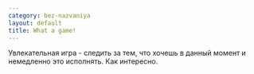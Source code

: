 ```yaml
--- 
category: bez-nazvaniya
layout: default
title: What a game!
---
```

Увлекательная игра - следить за тем, что хочешь в данный момент и немедленно это
исполнять. Как интересно.
